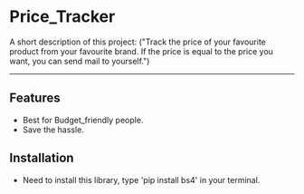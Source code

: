 # Price_Tracker

A short description of this project:
    ("Track the price of your favourite product from your favourite brand. If the price is equal to the price you want, you can send mail to yourself.")

---

##  Features

- Best for Budget_friendly people.
- Save the hassle.

##  Installation

- Need to install this library, type 'pip install bs4' in your terminal.
